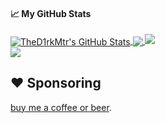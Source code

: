 
#### &#x1f4c8; My GitHub Stats

<a href="https://hasherezade.net">
  <img align="center" src="https://github-readme-stats.vercel.app/api?username=TheD1rkMtr&show_icons=true&line_height=33&count_private=true&theme=dark" alt="TheD1rkMtr's GitHub Stats" />
</a>

<a href="https://twitter.com/D1rkMtr">
  <img align="center" src="https://github-readme-stats.vercel.app/api/top-langs/?username=TheD1rkMtr&&hide=cmake&langs_count=4&line_height=35&theme=dark" />
</a>

<a href="https://twitter.com/D1rkMtr">
  <img src="https://github-readme-streak-stats.herokuapp.com/?user=TheD1rkMtr&theme=dark" />
</a>
<br/>
<a href="https://twitter.com/D1rkMtr">
  <img src="https://img.shields.io/twitter/follow/TheD1rkMtr?style=for-the-badge&logo=twitter&&labelColor=1f1f1f&color=5fffaf" />
</a>


## ❤️ Sponsoring

[buy me a coffee or beer](https://github.com/sponsors/TheD1rkMtr).
